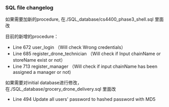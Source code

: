 ### SQL file changelog
如果需要加新的procedure, 在./SQL_database/cs4400_phase3_shell.sql 里面改

目前的新增的procedure： 
- Line 672 user_login （Will check Wrong credentials）
- Line 685 register_drone_technician （Will check if Input chainName or storeName exist or not）
- Line 713 register_manager （Will check if input chainName has been assigned a manager or not)


如果需要对initial database进行修改，在./SQL_database/grocery_drone_delivery.sql 里面改
- Line 494 Update all users' password to hashed password with MD5